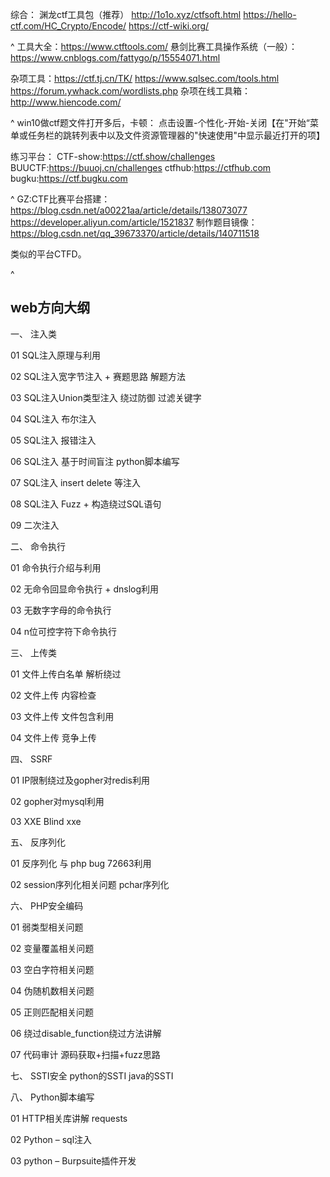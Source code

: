 

综合：
渊龙ctf工具包（推荐）
<http://1o1o.xyz/ctfsoft.html>
<https://hello-ctf.com/HC_Crypto/Encode/>
 <https://ctf-wiki.org/>



^
工具大全：https://www.ctftools.com/
悬剑比赛工具操作系统（一般）：<https://www.cnblogs.com/fattygo/p/15554071.html>

杂项工具：<https://ctf.tj.cn/TK/>
<https://www.sqlsec.com/tools.html>
<https://forum.ywhack.com/wordlists.php>
杂项在线工具箱：<http://www.hiencode.com/>


^
win10做ctf题文件打开多后，卡顿：
点击设置-个性化-开始-关闭【在"开始“菜单或任务栏的跳转列表中以及文件资源管理器的"快速使用"中显示最近打开的项】

练习平台：
CTF-show:<https://ctf.show/challenges>
BUUCTF:<https://buuoj.cn/challenges>
ctfhub:<https://ctfhub.com>
bugku:<https://ctf.bugku.com>

^
GZ:CTF比赛平台搭建：
<https://blog.csdn.net/a00221aa/article/details/138073077>
<https://developer.aliyun.com/article/1521837>
制作题目镜像：
<https://blog.csdn.net/qq_39673370/article/details/140711518>

类似的平台CTFD。

^
## **web方向大纲**
一、 注入类

01 SQL注入原理与利用

02 SQL注入宽字节注入 + 赛题思路 解题方法 

03 SQL注入Union类型注入 绕过防御 过滤关键字

04 SQL注入 布尔注入 

05 SQL注入 报错注入

06 SQL注入 基于时间盲注 python脚本编写

07 SQL注入 insert delete 等注入

08 SQL注入 Fuzz + 构造绕过SQL语句

09 二次注入

二、 命令执行 

01 命令执行介绍与利用 

02 无命令回显命令执行 + dnslog利用

03 无数字字母的命令执行

04 n位可控字符下命令执行

三、 上传类

01 文件上传白名单 解析绕过

02 文件上传 内容检查

03 文件上传 文件包含利用 

04 文件上传 竞争上传

四、 SSRF

01 IP限制绕过及gopher对redis利用

02 gopher对mysql利用

03 XXE Blind xxe

五、 反序列化 

01 反序列化 与 php bug 72663利用

02 session序列化相关问题 pchar序列化

六、 PHP安全编码 

01 弱类型相关问题

02 变量覆盖相关问题

03 空白字符相关问题

04 伪随机数相关问题

05 正则匹配相关问题

06 绕过disable_function绕过方法讲解

07 代码审计 源码获取+扫描+fuzz思路

七、 SSTI安全
python的SSTI
java的SSTI

八、 Python脚本编写

01 HTTP相关库讲解 requests  

02 Python – sql注入

03 python – Burpsuite插件开发














